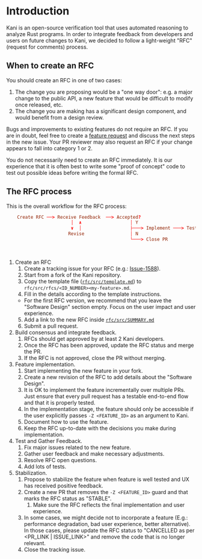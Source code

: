# Introduction

Kani is an open-source verification tool that uses automated reasoning to analyze Rust programs. In order to
integrate feedback from developers and users on future changes to Kani, we decided to follow a light-weight
"RFC" (request for comments) process.

## When to create an RFC

You should create an RFC in one of two cases:

1. The change you are proposing would be a "one way door": e.g. a major change to the public API, a new feature that would be difficult to modify once released, etc.
2. The change you are making has a significant design component, and would benefit from a design review.

Bugs and improvements to existing features do not require an RFC.
If you are in doubt, feel free to create  a [feature request](https://github.com/model-checking/kani/issues/new?assignees=&labels=&template=feature_request.md) and discuss the next steps in the new issue.
Your PR reviewer may also request an RFC if your change appears to fall into category 1 or 2.

You do not necessarily need to create an RFC immediately. It is our experience that it is often best to write some "proof of concept" code to test out possible ideas before writing the formal RFC.

## The RFC process

This is the overall workflow for the RFC process:

```toml
    Create RFC ──> Receive Feedback  ──> Accepted?
                        │  ∧                  │ Y
                        ∨  │                  ├───> Implement ───> Test + Feedback ───> Stabilize?
                       Revise                 │ N                                          │ Y
                                              └───> Close PR                               ├───> RFC Stable
                                                                                           │ N
                                                                                           └───> Remove feature
```

1. Create an RFC
   1. Create a tracking issue for your RFC (e.g.: [Issue-1588](https://github.com/model-checking/kani/issues/1588)).
   2. Start from a fork of the Kani repository.
   3. Copy the template file ([`rfc/src/template.md`](./template.md)) to `rfc/src/rfcs/<ID_NUMBER><my-feature>.md`.
   4. Fill in the details according to the template instructions.
     - For the first RFC version, we recommend that you leave the "Software Design" section empty.
       Focus on the user impact and user experience.
   5. Add a link to the new RFC inside [`rfc/src/SUMMARY.md`](https://github.com/model-checking/kani/blob/main/rfc/src/SUMMARY.md)
   6. Submit a pull request.
2. Build consensus and integrate feedback.
   1. RFCs should get approved by at least 2 Kani developers.
   2. Once the RFC has been approved, update the RFC status and merge the PR.
   3. If the RFC is not approved, close the PR without merging.
3. Feature implementation.
   1. Start implementing the new feature in your fork.
   2. Create a new revision of the RFC to add details about the "Software Design".
   3. It is OK to implement the feature incrementally over multiple PRs.
      Just ensure that every pull request has a testable end-to-end flow and that it is properly tested.
   4. In the implementation stage, the feature should only be accessible if the user explicitly passes
      `-Z <FEATURE_ID>` as an argument to Kani.
   5. Document how to use the feature.
   6. Keep the RFC up-to-date with the decisions you make during implementation.
4. Test and Gather Feedback.
   1. Fix major issues related to the new feature.
   2. Gather user feedback and make necessary adjustments.
   3. Resolve RFC open questions.
   4. Add lots of tests.
5. Stabilization.
   1. Propose to stabilize the feature when feature is well tested and UX has received positive feedback.
   2. Create a new PR that removes the `-Z <FEATURE_ID>` guard and that marks the RFC status as "STABLE".
      1. Make sure the RFC reflects the final implementation and user experience.
   3. In some cases, we might decide not to incorporate a feature
      (E.g.: performance degradation, bad user experience, better alternative).
      In those cases, please update the RFC status to "CANCELLED as per <PR_LINK | ISSUE_LINK>" and remove the code
      that is no longer relevant.
   4. Close the tracking issue.
